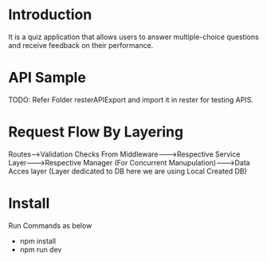 # Introduction

It is a quiz application that allows users to answer multiple-choice
questions and receive feedback on their performance.

# API Sample

TODO: Refer Folder resterAPIExport and import it in rester for testing APIS.

# Request Flow By Layering

Routes-->Validation Checks From Middleware--->Respective Service Layer--->Respective Manager (For Concurrent Manupulation)--->Data Acces layer (Layer dedicated to DB here we are using Local Created DB)

# Install

Run Commands as below

- npm install
- npm run dev
